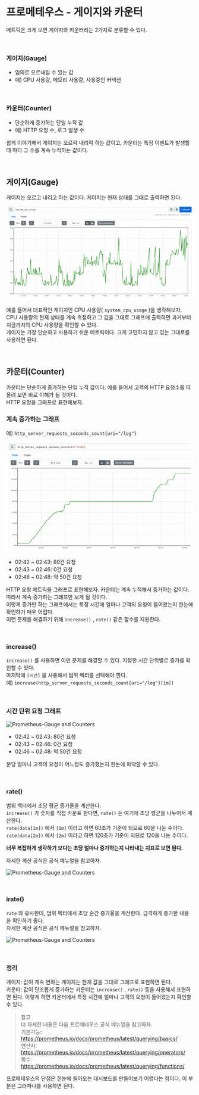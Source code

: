 # 프로메테우스 - 게이지와 카운터
메트릭은 크게 보면 게이지와 카운터라는 2가지로 분류할 수 있다.

<br>

### 게이지(Gauge)
* 임의로 오르내일 수 있는 값 
* 예) CPU 사용량, 메모리 사용량, 사용중인 커넥션

<br>

### 카운터(Counter)
* 단순하게 증가하는 단일 누적 값 
* 예) HTTP 요청 수, 로그 발생 수

쉽게 이야기해서 게이지는 오르락 내리락 하는 값이고, 카운터는 특정 이벤트가 발생할 때 마다 그 수를 계속 누적하는 값이다.

<br>

## 게이지(Gauge)
게이지는 오르고 내리고 하는 값이다. 게이지는 현재 상태를 그대로 출력하면 된다.

![Prometheus-Gauge and Counters](09.Prometheus-Gauge%20and%20Counters1.PNG)

예를 들어서 대표적인 게이지인 CPU 사용량( ```system_cpu_usage``` )을 생각해보자.<br>
CPU 사용량의 현재 상태를 계속 측정하고 그 값을 그대로 그래프에 출력하면 과거부터 지금까지의 CPU 사용량을 확인할 수 있다.<br>
게이지는 가장 단순하고 사용하기 쉬운 메트릭이다. 크게 고민하지 않고 있는 그대로를 사용하면 된다.

<br>

## 카운터(Counter)
카운터는 단순하게 증가하는 단일 누적 값이다. 예를 들어서 고객의 HTTP 요청수를 떠올려 보면 바로 이해가 될 것이다.<br>
HTTP 요청을 그래프로 표현해보자.

### 계속 증가하는 그래프
예) ```http_server_requests_seconds_count{uri="/log"}```

![Prometheus-Gauge and Counters](09.Prometheus-Gauge%20and%20Counters2.PNG)

* 02:42 ~ 02:43: 80건 요청 
* 02:43 ~ 02:46: 0건 요청
* 02:46 ~ 02:48: 약 50건 요청

HTTP 요청 메트릭을 그래프로 표현해보자. 카운터는 계속 누적해서 증가하는 값이다.<br>
따라서 계속 증가하는 그래프만 보게 될 것이다.<br>
이렇게 증가만 하는 그래프에서는 특정 시간에 얼마나 고객의 요청이 들어왔는지 한눈에 확인하기 매우 어렵다.<br>
이런 문제를 해결하기 위해 ```increase()``` , ```rate()``` 같은 함수를 지원한다.

<br>

### increase()
```increase()``` 를 사용하면 이런 문제를 해결할 수 있다. 지정한 시간 단위별로 증가를 확인할 수 있다.<br>
마지막에 ```[시간]``` 을 사용해서 범위 벡터를 선택해야 한다.<br>
예) ```increase(http_server_requests_seconds_count{uri="/log"}[1m])```

<br>

### 시간 단위 요청 그래프

![Prometheus-Gauge and Counters](09.Prometheus-Gauge%20and%20Counters3.PNG)

* 02:42 ~ 02:43: 80건 요청 
* 02:43 ~ 02:46: 0건 요청 
* 02:46 ~ 02:48: 약 50건 요청 

분당 얼마나 고객의 요청이 어느정도 증가했는지 한눈에 파악할 수 있다.

<br>

### rate()
범위 백터에서 초당 평균 증가율을 계산한다.<br>
```increase()``` 가 숫자를 직접 카운트 한다면, ```rate()``` 는 여기에 초당 평균을 나누어서 계산한다.<br>
```rate(data[1m])``` 에서 ```[1m]``` 이라고 하면 60초가 기준이 되므로 60을 나눈 수이다.<br>
```rate(data[2m])``` 에서 ```[2m]``` 이라고 하면 120초가 기준이 되므로 120을 나눈 수이다.<br>

**너무 복잡하게 생각하기 보다는 초당 얼마나 증가하는지 나타내는 지표로 보면 된다.**

자세한 계산 공식은 공식 메뉴얼을 참고하자.

![Prometheus-Gauge and Counters](09.Prometheus-Gauge%20and%20Counters4.PNG)

<br>

### irate()
```rate``` 와 유사한데, 범위 벡터에서 초당 순간 증가율을 계산한다. 급격하게 증가한 내용을 확인하기 좋다.<br>
자세한 계산 공식은 공식 메뉴얼을 참고하자.

![Prometheus-Gauge and Counters](09.Prometheus-Gauge%20and%20Counters5.PNG)

<br>

### 정리
게이지: 값이 계속 변하는 게이지는 현재 값을 그대로 그래프로 표현하면 된다.<br>
카운터: 값이 단조롭게 증가하는 카운터는 ```increase()``` , ```rate()``` 등을 사용해서 표현하면 된다. 이렇게 하면 카운터에서 특정 시간에 얼마나 고객의 요청이 들어왔는지 확인할 수 있다.

> 참고<br>
> 더 자세한 내용은 다음 프로메테우스 공식 메뉴얼을 참고하자.<br>
> 기본기능: https://prometheus.io/docs/prometheus/latest/querying/basics/ <br>
> 연산자: https://prometheus.io/docs/prometheus/latest/querying/operators/ <br>
> 함수: https://prometheus.io/docs/prometheus/latest/querying/functions/

프로메테우스의 단점은 한눈에 들어오는 대시보드를 만들어보기 어렵다는 점이다. 이 부분은 그라파나를 사용하면 된다.